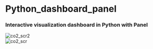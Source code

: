 # Python_dashboard_panel
### Interactive visualization dashboard in Python with Panel <br />
![co2_scr2](https://github.com/stha1122/Python_dashboard_panel/assets/122188963/aeb941b9-3132-47d2-b142-9a4548d6a301)
<br />
![co2_scr](https://github.com/stha1122/Python_dashboard_panel/assets/122188963/cff78ea9-16f9-47d8-9cc8-ef1b4bd08294)

